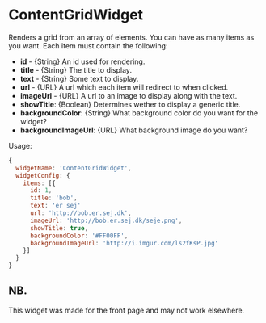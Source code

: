 # ContentGridWidget

Renders a grid from an array of elements. You can have as many items as you want. Each item must contain the following:
* __id__ - {String} An id used for rendering.
* __title__ - {String} The title to display.
* __text__ - {String} Some text to display.
* __url__ - {URL} A url which each item will redirect to when clicked.
* __imageUrl__ - {URL} A url to an image to display along with the text.
* __showTitle__: {Boolean} Determines wether to display a generic title.
* __backgroundColor__: {String} What background color do you want for the widget?
* __backgroundImageUrl__: {URL} What background image do you want?

Usage: 
```javascript
{
  widgetName: 'ContentGridWidget',
  widgetConfig: {
    items: [{
      id: 1,
      title: 'bob',
      text: 'er sej'
      url: 'http://bob.er.sej.dk',
      imageUrl: 'http://bob.er.sej.dk/seje.png',
      showTitle: true,
      backgroundColor: '#FF00FF',
      backgroundImageUrl: 'http://i.imgur.com/ls2fKsP.jpg'
    }]
  }
}
```

## NB.
This widget was made for the front page and may not work elsewhere.
